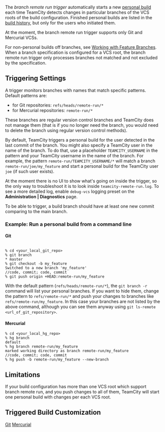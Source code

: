 [//]: # (title: Branch Remote Run Trigger)
[//]: # (auxiliary-id: Branch Remote Run Trigger)

The _branch remote run trigger_ automatically starts a new [personal build](personal-build.md) each time TeamCity detects changes in particular branches of the VCS roots of the build configuration. Finished personal builds are listed in the [build history](build-results-page.md#Build+History+in+Classic+UI), but only for the users who initiated them.

At the moment, the branch remote run trigger supports only Git and Mercurial VCSs.

For non-personal builds off branches, see [Working with Feature Branches](working-with-feature-branches.md). When a branch specification is configured for a VCS root, the branch remote run trigger only processes branches not matched and not excluded by the specification.

## Triggering Settings

A trigger monitors branches with names that match specific patterns.   
Default patterns are:
* for Git repositories: `refs/heads/remote-run/*`
* for Mercurial repositories: `remote-run/*`

These branches are regular version control branches and TeamCity does not manage them (that is if you no longer need the branch, you would need to delete the branch using regular version control methods).

By default, TeamCity triggers a personal build for the user detected in the last commit of the branch. You might also specify a TeamCity user in the name of the branch. To do that, use a placeholder `TEAMCITY_USERNAME` in the pattern and your TeamCity username in the name of the branch. For example, the pattern `remote-run/TEAMCITY_USERNAME/*` will match a branch `remote-run/joe/my_feature` and start a personal build for the TeamCity user `joe` (if such user exists).

<note>

At the moment there is no UI to show what's going on inside the trigger, so the only way to troubleshoot it is to look inside `teamcity-remote-run.log`. To see a more detailed log, enable `debug-vcs` logging preset on the __Administration | Diagnostics__ page.
</note>

To be able to trigger, a build branch should have at least one new commit comparing to the main branch.

### Example: Run a personal build from a command line

#### Git

```Shell

% cd <your_local_git_repo>
% git branch
* master
% git checkout -b my_feature
Switched to a new branch 'my_feature'
//code, commit; code, commit
% git push origin +HEAD:remote-run/my_feature
```

With the default pattern (`refs/heads/remote-run/*`), the `git branch -r` command will list your personal branches. If you want to hide them, change the pattern to `refs/remote-run/*` and push your changes to branches like `refs/remote-run/my_feature`. In this case your branches are not listed by the above command, although you can see them anyway using `git ls-remote <url_of_git_repository>`.

#### Mercurial

```Shell
% cd <your_local_hg_repo>
% hg branch
default
% hg branch remote-run/my_feature
marked working directory as branch remote-run/my_feature
//code, commit; code, commit
% hg push -b remote-run/my_feature --new-branch

```

## Limitations

If your build configuration has more than one VCS root which support branch remote run, and you push changes to all of them, TeamCity will start one personal build with changes per each VCS root.

## Triggered Build Customization

<include from="configuring-vcs-triggers.md" element-id="triggered-build-customization"/>

 <seealso>
        <category ref="admin-guide">
            <a href="git.md">Git</a>
            <a href="mercurial.md">Mercurial</a>
        </category>
</seealso>
